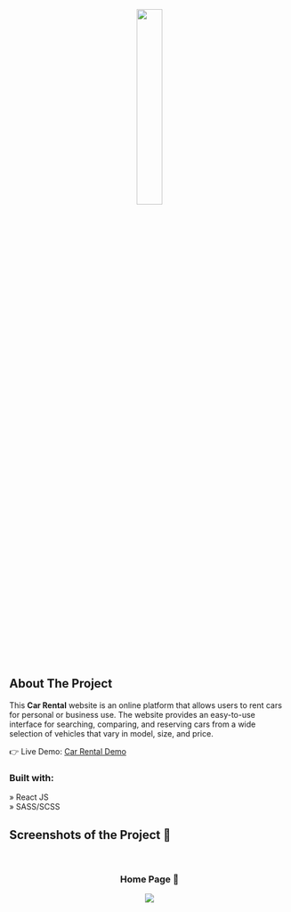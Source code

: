 <div align='center'><img style="width:30%" src='https://user-images.githubusercontent.com/105128267/218077760-5694a4ac-4e37-4de7-b31f-268ccd27400a.png'/></div>

<h2>About The Project</h2>

  <p>This <b>Car Rental</b> website is an online platform that allows users to rent cars for personal or business use. The website provides an easy-to-use interface for searching, comparing, and reserving cars from a wide selection of vehicles that vary in model, size, and price.</p>

👉 Live Demo: <a href='https://beinerthchitiva-carrental.vercel.app/'>Car Rental Demo</a>

<h3>Built with:</h3>

» React JS <br>
» SASS/SCSS

<h2>Screenshots of the Project 📸</h2>
<br>
<h3 align='center'>Home Page 🏡</h3>

<div align='center'>
<img src='https://user-images.githubusercontent.com/105128267/218077675-f50ac9ae-8d2c-4196-aed8-f4490e142960.png'/>

</div>
